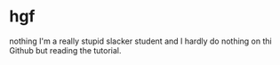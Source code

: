 # hgf
nothing
I'm a really stupid slacker student and I hardly do nothing on thi Github but reading the tutorial.
